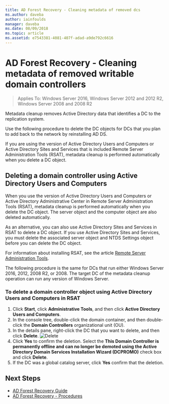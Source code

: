 ```yaml
---
title: AD Forest Recovery - Cleaning metadata of removed dcs
ms.author: daveba
author: iainfoulds
manager: daveba
ms.date: 08/09/2018
ms.topic: article
ms.assetid: e7543381-4081-407f-adad-a9de792c6616
---
```

# AD Forest Recovery - Cleaning metadata of removed writable domain controllers

>Applies To: Windows Server 2016, Windows Server 2012 and 2012 R2, Windows Server 2008 and 2008 R2

Metadata cleanup removes Active Directory data that identifies a DC to the replication system.

Use the following procedure to delete the DC objects for DCs that you plan to add back to the network by reinstalling AD DS.

If you are using the version of Active Directory Users and Computers or Active Directory Sites and Services that is included Remote Server Administration Tools (RSAT), metadata cleanup is performed automatically when you delete a DC object.

## Deleting a domain controller using Active Directory Users and Computers

When you use the version of Active Directory Users and Computers or Active Directory Administrative Center in Remote Server Administration Tools (RSAT), metadata cleanup is performed automatically when you delete the DC object. The server object and the computer object are also deleted automatically.

As an alternative, you can also use Active Directory Sites and Services in RSAT to delete a DC object. If you use Active Directory Sites and Services, you must delete the associated server object and NTDS Settings object before you can delete the DC object.

For information about installing RSAT, see the article [Remote Server Administration Tools](../../../remote/remote-server-administration-tools.md).

The following procedure is the same for DCs that run either Windows Server 2016, 2012, 2008 R2, or 2008. The target DC of the metadata cleanup operation can run any version of Windows Server.

### To delete a domain controller object using Active Directory Users and Computers in RSAT

1. Click **Start**, click **Administrative Tools**, and then click **Active Directory Users and Computers**.
2. In the console tree, double-click the domain container, and then double-click the **Domain Controllers** organizational unit (OU).
3. In the details pane, right-click the DC that you want to delete, and then click **Delete**.
   ![Delete](media/AD-Forest-Recovery-Cleaning-Metadata/delete1.png)
4. Click **Yes** to confirm the deletion. Select the **This Domain Controller is permanently offline and can no longer be demoted using the Active Directory Domain Services Installation Wizard (DCPROMO)** check box and click **Delete**.
5. If the DC was a global catalog server, click **Yes** confirm that the deletion.

## Next Steps

- [AD Forest Recovery Guide](AD-Forest-Recovery-Guide.md)
- [AD Forest Recovery - Procedures](AD-Forest-Recovery-Procedures.md)
